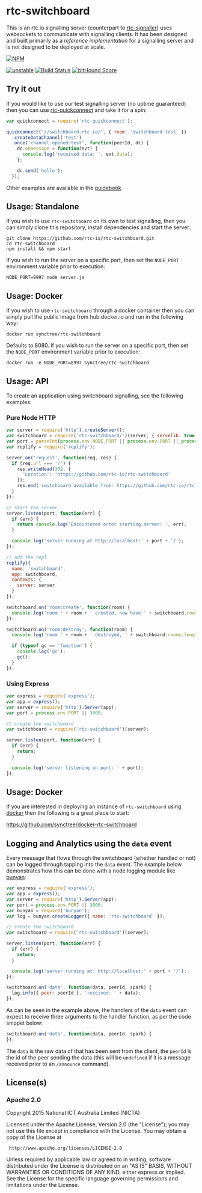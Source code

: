 # rtc-switchboard

This is an rtc.io signalling server (counterpart to
[rtc-signaller](https://github.com/rtc-io/rtc-signaller)) uses websockets to
communicate with signalling clients. It has been designed and built
primarily as a _reference implementation_ for a signalling server and is
not designed to be deployed at scale.


[![NPM](https://nodei.co/npm/rtc-switchboard.png)](https://nodei.co/npm/rtc-switchboard/)

[![unstable](https://img.shields.io/badge/stability-unstable-yellowgreen.svg)](https://github.com/dominictarr/stability#unstable) [![Build Status](https://api.travis-ci.org/rtc-io/rtc-switchboard.svg?branch=master)](https://travis-ci.org/rtc-io/rtc-switchboard) [![bitHound Score](https://www.bithound.io/github/rtc-io/rtc-switchboard/badges/score.svg)](https://www.bithound.io/github/rtc-io/rtc-switchboard)

## Try it out

If you would like to use our test signalling server (no uptime guaranteed) then
you can use [rtc-quickconnect](https://github.com/rtc-io/rtc-quickconnect)
and take it for a spin:

```js
var quickconnect = require('rtc-quickconnect');

quickconnect('//switchboard.rtc.io/', { room: 'switchboard-test' })
  .createDataChannel('test')
  .once('channel:opened:test', function(peerId, dc) {
    dc.onmessage = function(evt) {
      console.log('received data: ', evt.data);
    };

    dc.send('hello');
  });

```

Other examples are available in the [guidebook](http://guidebook.rtc.io)

## Usage: Standalone

If you wish to use `rtc-switchboard` on its own to test signalling,
then you can simply clone this repository, install dependencies and start
the server:

```
git clone https://github.com/rtc-io/rtc-switchboard.git
cd rtc-switchboard
npm install && npm start
```

If you wish to run the server on a specific port, then set the `NODE_PORT`
environment variable prior to execution:

```
NODE_PORT=8997 node server.js
```

## Usage: Docker

If you wish to use `rtc-switchboard` through a docker container
then you can simply pull the public image from hub.docker.io and 
run in the following way:

```
docker run synctree/rtc-switchboard
```

Defaults to 8080. If you wish to run the server on a specific port, then set the `NODE_PORT`
environment variable prior to execution:

```
docker run -e NODE_PORT=8997 synctree/rtc-switchboard
```

## Usage: API

To create an application using switchboard signalling, see the following
examples:

### Pure Node HTTP

```js
var server = require('http').createServer();
var switchboard = require('rtc-switchboard/')(server, { servelib: true });
var port = parseInt(process.env.NODE_PORT || process.env.PORT || process.argv[2], 10) || 3000;
var replify = require('replify');

server.on('request', function(req, res) {
  if (req.url === '/') {
    res.writeHead(302, {
      'Location': 'https://github.com/rtc-io/rtc-switchboard'
    });
    res.end('switchboard available from: https://github.com/rtc-io/rtc-switchboard');
  }
});

// start the server
server.listen(port, function(err) {
  if (err) {
    return console.log('Encountered error starting server: ', err);
  }

  console.log('server running at http://localhost:' + port + '/');
});

// add the repl
replify({
  name: 'switchboard',
  app: switchboard,
  contexts: {
    server: server
  }
});

switchboard.on('room:create', function(room) {
  console.log('room ' + room + ' created, now have ' + switchboard.rooms.length + ' active rooms');
});

switchboard.on('room:destroy', function(room) {
  console.log('room ' + room + ' destroyed, ' + switchboard.rooms.length + ' active rooms remain');

  if (typeof gc == 'function') {
    console.log('gc');
    gc();
  }
});


```

### Using Express

```js
var express = require('express');
var app = express();
var server = require('http').Server(app);
var port = process.env.PORT || 3000;

// create the switchboard
var switchboard = require('rtc-switchboard')(server);

server.listen(port, function(err) {
  if (err) {
    return;
  }

  console.log('server listening on port: ' + port);
});

```

## Usage: Docker

If you are interested in deploying an instance of `rtc-switchboard` using
[docker](https://www.docker.com/) then the following is a great place to
start:

<https://github.com/synctree/docker-rtc-switchboard>

## Logging and Analytics using the `data` event

Every message that flows through the switchboard (whether handled or not) can be logged through tapping into the `data` event.  The example below demonstrates how this can be done with a node logging module like [bunyan](https://github.com/trentm/node-bunyan):

```js
var express = require('express');
var app = express();
var server = require('http').Server(app);
var port = process.env.PORT || 3000;
var bunyan = require('bunyan');
var log = bunyan.createLogger({ name: 'rtc-switchboard' });

// create the switchboard
var switchboard = require('rtc-switchboard')(server);

server.listen(port, function(err) {
  if (err) {
    return;
  }

  console.log('server running at: http://localhost:' + port + '/');
});

switchboard.on('data', function(data, peerId, spark) {
  log.info({ peer: peerId }, 'received: ' + data);
});

```

As can be seen in the example above, the handlers of the `data` event can expect to receive three arguments to the handler function, as per the code snippet below:

```js
switchboard.on('data', function(data, peerId, spark) {
});
```

The `data` is the raw data of that has been sent from the client, the `peerId` is the id of the peer sending the data (this will be `undefined` if it is a message received prior to an `/announce` command).


## License(s)

### Apache 2.0

Copyright 2015 National ICT Australia Limited (NICTA)

   Licensed under the Apache License, Version 2.0 (the "License");
   you may not use this file except in compliance with the License.
   You may obtain a copy of the License at

     http://www.apache.org/licenses/LICENSE-2.0

   Unless required by applicable law or agreed to in writing, software
   distributed under the License is distributed on an "AS IS" BASIS,
   WITHOUT WARRANTIES OR CONDITIONS OF ANY KIND, either express or implied.
   See the License for the specific language governing permissions and
   limitations under the License.
